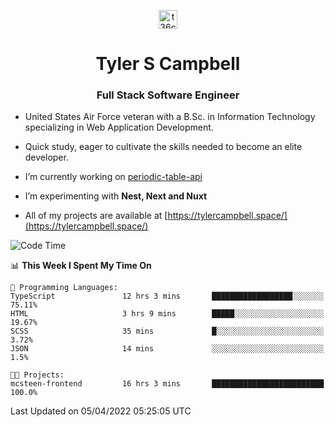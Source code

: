 <p align="center">
<a href="https://www.linkedin.com/in/t36campbell" target="blank"><img align="center" src="https://ik.imagekit.io/t36campbell/Portfolio/linkedin.png.original_m8bbGgPh6.png" alt="t36campbell" height="30" width="30" /></a>
</p>
<h1 align="center">Tyler S Campbell</h1>
<h3 align="center">Full Stack Software Engineer</h3>

* United States Air Force veteran with a B.Sc. in Information Technology specializing in Web Application Development. 

* Quick study, eager to cultivate the skills needed to become an elite developer.

* I’m currently working on [periodic-table-api](https://github.com/t36campbell/periodic-table-api)

* I’m experimenting with **Nest, Next and Nuxt**

* All of my projects are available at [https://tylercampbell.space/](https://tylercampbell.space/)

<!--START_SECTION:waka-->
![Code Time](http://img.shields.io/badge/Code%20Time-1%2C544%20hrs%2039%20mins-blue)

📊 **This Week I Spent My Time On** 

```text
💬 Programming Languages: 
TypeScript               12 hrs 3 mins       ██████████████████░░░░░░░   75.11% 
HTML                     3 hrs 9 mins        █████░░░░░░░░░░░░░░░░░░░░   19.67% 
SCSS                     35 mins             █░░░░░░░░░░░░░░░░░░░░░░░░   3.72% 
JSON                     14 mins             ░░░░░░░░░░░░░░░░░░░░░░░░░   1.5%

🐱‍💻 Projects: 
mcsteen-frontend         16 hrs 3 mins       █████████████████████████   100.0%

```


 Last Updated on 05/04/2022 05:25:05 UTC
<!--END_SECTION:waka-->
